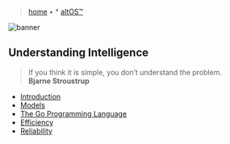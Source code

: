 > [home](/)
> &bull; * [altOS™](/altOS)

![banner](/computing/photos/banner.png)

## Understanding Intelligence

> If you think it is simple, you don’t understand the problem.  
> **Bjarne Stroustrup**

* [Introduction](introduction)
* [Models](models)
* [The Go Programming Language](/go)
* [Efficiency](efficiency)
* [Reliability](reliability)
